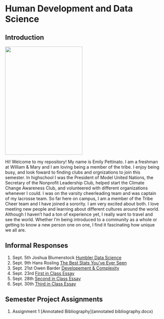 # Human Development and Data Science
## Introduction
<img src="https://user-images.githubusercontent.com/89988142/133652024-2420e019-eb34-412c-96e2-6c56bffc0c50.jpeg" width="250" height="350">

Hi! Welcome to my repository! My name is Emily Pettinato. I am a freshman at William & Mary and  I am loving being a member of the tribe. I enjoy being busy, and look foward to finding clubs and orgnizations to join this semester. In highschool I was the President of Model United Nations, the Secretary of the Nonprofit Leadership Club, helped start the Climate Change Awareness Club, and volunteered with different organizations whenever I could. I was on the varsity cheerleading team and was captain of my lacrosse team. So far here on campus, I am a member of the Tribe Cheer team and I have joined a sorority. I am very excited about both. I love meeting new people and learning about different cultures around the world. Although I haven’t had a ton of experience yet, I really want to travel and see the world. Whether I’m being introduced to a community as a whole or getting to know a new person one on one, I find it fascinating how unique we all are.

## Informal Responses

1. Sept. 5th Joshua Blumenstock [Humbler Data Science](blumenstock.md)
2. Sept. 9th Hans Rosling [The Best Stats You've Ever Seen](rosling.md)
3. Sept. 21st Owen Barder [Developement & Complexity](barder.md)
4. Sept. 23rd [First in Class Essay](classone.md)
5. Sept. 28th [Second in Class Essay](classtwo.md)
6. Sept. 30th [Third in Class Essay](classthree.md)


## Semester Project Assignments

1. Assignment 1 [Annotated Bibliography](annotated bibliography.docx)
